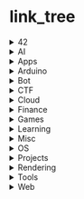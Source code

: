 # link_tree


<!--
#groups

#languages
Python

#frames and libs

-->


<details>
<summary>42</summary>
<br>
<table border=3 align="center">
<tr>
	<td>
		Name
	</td>
	<td>
		Languages
	</td>
	<td>
		Frameworks and Libraries
	</td>
</tr>
<tr>
	<td>
		<a href="https://github.com/tde-nico/42_common_core">42 common core</a>
	</td><td>
		<br>
	</td><td>
		<br>
	</td>
</tr>
<tr>
	<td>
		<a href="https://github.com/tde-nico/42_cursus">42 cursus</a>
	</td><td>
		<br>
	</td><td>
		<br>
	</td>
</tr>
<tr>
	<td>
		<a href="https://github.com/tde-nico/42_Exams">42 Exams</a>
	</td><td>
		<div align="left">
			<img src="langs/C.svg"/>
		</div>
	</td><td>
		<br>
	</td>
</tr>
<tr>
	<td>
		<a href="https://github.com/tde-nico/Boot2Root">Boot2Root</a>
	</td><td>
		<div align="left">
			<img src="langs/Bash.svg"/>
		</div>
	</td><td>
		<br>
	</td>
</tr>
<tr>
	<td>
		<a href="https://github.com/tde-nico/Born2beroot">Born2beroot</a>
	</td><td>
		<div align="left">
			<img src="langs/Bash.svg"/>
		</div>
	</td><td>
		<br>
	</td>
</tr>
<tr>
	<td>
		<a href="https://github.com/tde-nico/CPP">CPP</a>
	</td><td>
		<div align="left">
			<img src="langs/C++.svg"/>
		</div>
	</td><td>
		<br>
	</td>
</tr>
<tr>
	<td>
		<a href="https://github.com/tde-nico/cube3D">cube3D</a>
	</td><td>
		<div align="left">
			<img src="langs/C.svg"/>
		</div>
	</td><td>
		<br>
	</td>
</tr>
<tr>
	<td>
		<a href="https://github.com/tde-nico/DAAB_Piscine">DAAB Piscine</a>
	</td><td>
		<div align="left">
			<img src="langs/Python.svg"/>
		</div>
	</td><td>
		<div align="left">
			<img src="frames_and_libs/Matplotlib.svg"/>
			<img src="frames_and_libs/Numpy.svg"/>
			<img src="frames_and_libs/Pandas.svg"/>
			<img src="frames_and_libs/Scikit_Learn.svg"/>
		</div>
	</td>
</tr>
<tr>
	<td>
		<a href="https://github.com/tde-nico/dr-quine">dr-quine</a>
	</td><td>
		<div align="left">
			<img src="langs/Assembly.svg"/>
			<img src="langs/C.svg"/>
			<img src="langs/Python.svg"/>
		</div>
	</td><td>
		<br>
	</td>
</tr>
<tr>
	<td>
		<a href="https://github.com/tde-nico/ft_containers">ft containers</a>
	</td><td>
		<div align="left">
			<img src="langs/C++.svg"/>
		</div>
	</td><td>
		<br>
	</td>
</tr>
<tr>
	<td>
		<a href="https://github.com/tde-nico/ft_irc">ft irc</a>
	</td><td>
		<div align="left">
			<img src="langs/C++.svg"/>
		</div>
	</td><td>
		<br>
	</td>
</tr>
<tr>
	<td>
		<a href="https://github.com/tde-nico/ft_malcolm">ft malcolm</a>
	</td><td>
		<div align="left">
			<img src="langs/C.svg"/>
		</div>
	</td><td>
		<br>
	</td>
</tr>
<tr>
	<td>
		<a href="https://github.com/tde-nico/ft_ping">ft ping</a>
	</td><td>
		<div align="left">
			<img src="langs/C.svg"/>
		</div>
	</td><td>
		<br>
	</td>
</tr>
<tr>
	<td>
		<a href="https://github.com/tde-nico/ft_printf">ft printf</a>
	</td><td>
		<div align="left">
			<img src="langs/C.svg"/>
		</div>
	</td><td>
		<br>
	</td>
</tr>
<tr>
	<td>
		<a href="https://github.com/tde-nico/get_next_line">get next line</a>
	</td><td>
		<div align="left">
			<img src="langs/C.svg"/>
		</div>
	</td><td>
		<br>
	</td>
</tr>
<tr>
	<td>
		<a href="https://github.com/tde-nico/Inception">Inception</a>
	</td><td>
		<div align="left">
			<img src="langs/Bash.svg"/>
			<img src="langs/Docker.svg"/>
		</div>
	</td><td>
		<br>
	</td>
</tr>
<tr>
	<td>
		<a href="https://github.com/tde-nico/Libft">Libft</a>
	</td><td>
		<div align="left">
			<img src="langs/C.svg"/>
		</div>
	</td><td>
		<br>
	</td>
</tr>
<tr>
	<td>
		<a href="https://github.com/tde-nico/minishell">minishell</a>
	</td><td>
		<div align="left">
			<img src="langs/C.svg"/>
		</div>
	</td><td>
		<br>
	</td>
</tr>
<tr>
	<td>
		<a href="https://github.com/tde-nico/minitalk">minitalk</a>
	</td><td>
		<div align="left">
			<img src="langs/C.svg"/>
		</div>
	</td><td>
		<br>
	</td>
</tr>
<tr>
	<td>
		<a href="https://github.com/tde-nico/net_practice">net practice</a>
	</td><td>
		<br>
	</td><td>
		<br>
	</td>
</tr>
<tr>
	<td>
		<a href="https://github.com/tde-nico/OverRide">OverRide</a>
	</td><td>
		<div align="left">
			<img src="langs/Assembly.svg"/>
			<img src="langs/C.svg"/>
			<img src="langs/Python.svg"/>
		</div>
	</td><td>
		<br>
	</td>
</tr>
<tr>
	<td>
		<a href="https://github.com/tde-nico/philosophers">philosophers</a>
	</td><td>
		<div align="left">
			<img src="langs/C.svg"/>
		</div>
	</td><td>
		<br>
	</td>
</tr>
<tr>
	<td>
		<a href="https://github.com/tde-nico/Piscine">Piscine</a>
	</td><td>
		<div align="left">
			<img src="langs/Bash.svg"/>
			<img src="langs/C.svg"/>
		</div>
	</td><td>
		<br>
	</td>
</tr>
<tr>
	<td>
		<a href="https://github.com/tde-nico/push_swap">push swap</a>
	</td><td>
		<div align="left">
			<img src="langs/C.svg"/>
		</div>
	</td><td>
		<br>
	</td>
</tr>
<tr>
	<td>
		<a href="https://github.com/tde-nico/Rainfall">Rainfall</a>
	</td><td>
		<div align="left">
			<img src="langs/Bash.svg"/>
		</div>
	</td><td>
		<br>
	</td>
</tr>
<tr>
	<td>
		<a href="https://github.com/tde-nico/Snow_Crash">Snow Crash</a>
	</td><td>
		<div align="left">
			<img src="langs/Bash.svg"/>
		</div>
	</td><td>
		<br>
	</td>
</tr>
<tr>
	<td>
		<a href="https://github.com/tde-nico/so_long">so long</a>
	</td><td>
		<div align="left">
			<img src="langs/C.svg"/>
		</div>
	</td><td>
		<br>
	</td>
</tr>
<tr>
	<td>
		<a href="https://github.com/tde-nico/tinky-winkey">tinky-winkey</a>
	</td><td>
		<div align="left">
			<img src="langs/C.svg"/>
		</div>
	</td><td>
		<br>
	</td>
</tr>
<tr>
	<td>
		<a href="https://github.com/tde-nico/woody-woodpacker">woody-woodpacker</a>
	</td><td>
		<div align="left">
			<img src="langs/Assembly.svg"/>
			<img src="langs/C.svg"/>
		</div>
	</td><td>
		<br>
	</td>
</tr>
</table>
<br>
</details>


<details>
<summary>AI</summary>
<br>
<details>
<summary>Computer Vision</summary>
<br>
<table border=3 align="center">
<tr>
	<td>
		Name
	</td>
	<td>
		Languages
	</td>
	<td>
		Frameworks and Libraries
	</td>
</tr>
<tr>
	<td>
		<a href="https://github.com/tde-nico/face_detection">face detection</a>
	</td><td>
		<div align="left">
			<img src="langs/Python.svg"/>
		</div>
	</td><td>
		<div align="left">
			<img src="frames_and_libs/OpenCV.svg"/>
		</div>
	</td>
</tr>
<tr>
	<td>
		<a href="https://github.com/tde-nico/face_filters">face filters</a>
	</td><td>
		<div align="left">
			<img src="langs/Python.svg"/>
		</div>
	</td><td>
		<div align="left">
			<img src="frames_and_libs/OpenCV.svg"/>
		</div>
	</td>
</tr>
<tr>
	<td>
		<a href="https://github.com/tde-nico/face_mesh">face mesh</a>
	</td><td>
		<div align="left">
			<img src="langs/Python.svg"/>
		</div>
	</td><td>
		<div align="left">
			<img src="frames_and_libs/OpenCV.svg"/>
		</div>
	</td>
</tr>
<tr>
	<td>
		<a href="https://github.com/tde-nico/finger_counter">finger counter</a>
	</td><td>
		<div align="left">
			<img src="langs/Python.svg"/>
		</div>
	</td><td>
		<div align="left">
			<img src="frames_and_libs/OpenCV.svg"/>
		</div>
	</td>
</tr>
<tr>
	<td>
		<a href="https://github.com/tde-nico/gesture_volume_control">gesture volume control</a>
	</td><td>
		<div align="left">
			<img src="langs/Python.svg"/>
		</div>
	</td><td>
		<div align="left">
			<img src="frames_and_libs/OpenCV.svg"/>
		</div>
	</td>
</tr>
<tr>
	<td>
		<a href="https://github.com/tde-nico/hand_tracking">hand tracking</a>
	</td><td>
		<div align="left">
			<img src="langs/Python.svg"/>
		</div>
	</td><td>
		<div align="left">
			<img src="frames_and_libs/OpenCV.svg"/>
		</div>
	</td>
</tr>
<tr>
	<td>
		<a href="https://github.com/tde-nico/object_detection_webapp">object detection webapp</a>
	</td><td>
		<div align="left">
			<img src="langs/Python.svg"/>
		</div>
	</td><td>
		<div align="left">
			<img src="frames_and_libs/Flask.svg"/>
			<img src="frames_and_libs/Numpy.svg"/>
			<img src="frames_and_libs/TensorFlow.svg"/>
		</div>
	</td>
</tr>
<tr>
	<td>
		<a href="https://github.com/tde-nico/personal_ai_trainer">personal ai trainer</a>
	</td><td>
		<div align="left">
			<img src="langs/Python.svg"/>
		</div>
	</td><td>
		<div align="left">
			<img src="frames_and_libs/OpenCV.svg"/>
		</div>
	</td>
</tr>
<tr>
	<td>
		<a href="https://github.com/tde-nico/pose_estimation">pose estimation</a>
	</td><td>
		<div align="left">
			<img src="langs/Python.svg"/>
		</div>
	</td><td>
		<div align="left">
			<img src="frames_and_libs/OpenCV.svg"/>
		</div>
	</td>
</tr>
<tr>
	<td>
		<a href="https://github.com/tde-nico/virtual_mouse">virtual mouse</a>
	</td><td>
		<div align="left">
			<img src="langs/Python.svg"/>
		</div>
	</td><td>
		<div align="left">
			<img src="frames_and_libs/OpenCV.svg"/>
		</div>
	</td>
</tr>
<tr>
	<td>
		<a href="https://github.com/tde-nico/virtual_painter">virtual painter</a>
	</td><td>
		<div align="left">
			<img src="langs/Python.svg"/>
		</div>
	</td><td>
		<div align="left">
			<img src="frames_and_libs/OpenCV.svg"/>
		</div>
	</td>
</tr>
</table>
<br>
</details>
<details>
<summary>NLP</summary>
<br>
<table border=3 align="center">
<tr>
	<td>
		Name
	</td>
	<td>
		Languages
	</td>
	<td>
		Frameworks and Libraries
	</td>
</tr>
<tr>
	<td>
		<a href="https://github.com/tde-nico/fake_news_detection">fake news detection</a>
	</td><td>
		<div align="left">
			<img src="langs/Python.svg"/>
		</div>
	</td><td>
		<div align="left">
			<img src="frames_and_libs/Numpy.svg"/>
			<img src="frames_and_libs/Pandas.svg"/>
			<img src="frames_and_libs/Scikit_Learn.svg"/>
		</div>
	</td>
</tr>
<tr>
	<td>
		<a href="https://github.com/tde-nico/fake_news_detection_4_models">fake news detection 4 models</a>
	</td><td>
		<div align="left">
			<img src="langs/Python.svg"/>
		</div>
	</td><td>
		<div align="left">
			<img src="frames_and_libs/Numpy.svg"/>
			<img src="frames_and_libs/Pandas.svg"/>
			<img src="frames_and_libs/Scikit_Learn.svg"/>
		</div>
	</td>
</tr>
<tr>
	<td>
		<a href="https://github.com/tde-nico/fake_news_detector">fake news detector</a>
	</td><td>
		<div align="left">
			<img src="langs/Python.svg"/>
		</div>
	</td><td>
		<div align="left">
			<img src="frames_and_libs/Numpy.svg"/>
			<img src="frames_and_libs/Pandas.svg"/>
			<img src="frames_and_libs/Scikit_Learn.svg"/>
		</div>
	</td>
</tr>
<tr>
	<td>
		<a href="https://github.com/tde-nico/finance_articles_classifier">finance articles classifier</a>
	</td><td>
		<div align="left">
			<img src="langs/Python.svg"/>
		</div>
	</td><td>
		<div align="left">
			<img src="frames_and_libs/Pandas.svg"/>
			<img src="frames_and_libs/Scikit_Learn.svg"/>
		</div>
	</td>
</tr>
</table>
<br>
</details>
<table border=3 align="center">
<tr>
		<td>
			Name
		</td>
		<td>
			Languages
		</td>
		<td>
			Frameworks and Libraries
		</td>
</tr>
<tr>
	<td>
		<a href="https://github.com/tde-nico/path_finding_algos">path finding algos</a>
	</td><td>
		<div align="left">
			<img src="langs/Python.svg"/>
		</div>
	</td><td>
		<div align="left">
			<img src="frames_and_libs/Pygame.svg"/>
		</div>
	</td>
</tr>
</table>
<br>
</details>


<details>
<summary>Apps</summary>
<br>
<table border=3 align="center">
<tr>
	<td>
		Name
	</td>
	<td>
		Languages
	</td>
	<td>
		Frameworks and Libraries
	</td>
</tr>
<tr>
	<td>
		<a href="https://github.com/tde-nico/sample_app_0">sample app 0</a>
	</td><td>
		<div align="left">
			<img src="langs/Python.svg"/>
		</div>
	</td><td>
		<div align="left">
			<img src="frames_and_libs/Kivy.svg"/>
			<img src="frames_and_libs/KivyMD.svg"/>
		</div>
	</td>
</tr>
<tr>
	<td>
		<a href="https://github.com/tde-nico/sample_app_1">sample app 1</a>
	</td><td>
		<div align="left">
			<img src="langs/Python.svg"/>
		</div>
	</td><td>
		<div align="left">
			<img src="frames_and_libs/Kivy.svg"/>
			<img src="frames_and_libs/KivyMD.svg"/>
		</div>
	</td>
</tr>
</table>
<br>
</details>


<details>
<summary>Arduino</summary>
<br>
<table border=3 align="center">
<tr>
	<td>
		Name
	</td>
	<td>
		Languages
	</td>
	<td>
		Frameworks and Libraries
	</td>
</tr>
<tr>
	<td>
		<a href="https://github.com/tde-nico/biped_bot">biped bot</a>
	</td><td>
		<div align="left">
			<img src="langs/Arduino.svg"/>
		</div>
	</td><td>
		<br>
	</td>
</tr>
<tr>
	<td>
		<a href="https://github.com/tde-nico/simple_alarm">simple alarm</a>
	</td><td>
		<div align="left">
			<img src="langs/Arduino.svg"/>
		</div>
	</td><td>
		<br>
	</td>
</tr>
<tr>
	<td>
		<a href="https://github.com/tde-nico/sketch_undertale">sketch undertale</a>
	</td><td>
		<div align="left">
			<img src="langs/Arduino.svg"/>
		</div>
	</td><td>
		<br>
	</td>
</tr>
<tr>
	<td>
		<a href="https://github.com/tde-nico/sunflower_1_LDR">sunflower 1 LDR</a>
	</td><td>
		<div align="left">
			<img src="langs/Arduino.svg"/>
		</div>
	</td><td>
		<br>
	</td>
</tr>
<tr>
	<td>
		<a href="https://github.com/tde-nico/sunflower_2_LDR">sunflower 2 LDR</a>
	</td><td>
		<div align="left">
			<img src="langs/Arduino.svg"/>
		</div>
	</td><td>
		<br>
	</td>
</tr>
<tr>
	<td>
		<a href="https://github.com/tde-nico/sunflower_4_LDR">sunflower 4 LDR</a>
	</td><td>
		<div align="left">
			<img src="langs/Arduino.svg"/>
		</div>
	</td><td>
		<br>
	</td>
</tr>
<tr>
	<td>
		<a href="https://github.com/tde-nico/werable_health_tracker">werable health tracker</a>
	</td><td>
		<div align="left">
			<img src="langs/Arduino.svg"/>
		</div>
	</td><td>
		<br>
	</td>
</tr>
</table>
<br>
</details>


<details>
<summary>Bot</summary>
<br>
<table border=3 align="center">
<tr>
	<td>
		Name
	</td>
	<td>
		Languages
	</td>
	<td>
		Frameworks and Libraries
	</td>
</tr>
<tr>
	<td>
		<a href="https://github.com/tde-nico/go-slack-bot-age-calulator">go-slack-bot-age-calulator</a>
	</td><td>
		<div align="left">
			<img src="langs/Go.svg"/>
		</div>
	</td><td>
		<br>
	</td>
</tr>
<tr>
	<td>
		<a href="https://github.com/tde-nico/go-slack-bot-file">go-slack-bot-file</a>
	</td><td>
		<div align="left">
			<img src="langs/Go.svg"/>
		</div>
	</td><td>
		<br>
	</td>
</tr>
<tr>
	<td>
		<a href="https://github.com/tde-nico/telegram_bot_sample">telegram bot sample</a>
	</td><td>
		<div align="left">
			<img src="langs/Python.svg"/>
		</div>
	</td><td>
		<br>
	</td>
</tr>
</table>
<br>
</details>


<details>
<summary>CTF</summary>
<br>
<details>
<summary>Writeups</summary>
<br>
<table border=3 align="center">
<tr>
	<td>
		Name
	</td>
	<td>
		Languages
	</td>
	<td>
		Frameworks and Libraries
	</td>
</tr>
<tr>
	<td>
		<a href="https://github.com/tde-nico/Angstrom_2023">Angstrom 2023</a>
	</td><td>
		<div align="left">
			<img src="langs/Python.svg"/>
		</div>
	</td><td>
		<br>
	</td>
</tr>
<tr>
	<td>
		<a href="https://github.com/tde-nico/balsn_ctf_2023">balsn ctf 2023</a>
	</td><td>
		<div align="left">
			<img src="langs/Python.svg"/>
		</div>
	</td><td>
		<br>
	</td>
</tr>
<tr>
	<td>
		<a href="https://github.com/tde-nico/BTLO_memory_analysis_Ransomware">BTLO memory analysis Ransomware</a>
	</td><td>
		<br>
	</td><td>
		<br>
	</td>
</tr>
<tr>
	<td>
		<a href="https://github.com/tde-nico/buckeye_ctf_2023">buckeye ctf 2023</a>
	</td><td>
		<div align="left">
			<img src="langs/Python.svg"/>
		</div>
	</td><td>
		<br>
	</td>
</tr>
<tr>
	<td>
		<a href="https://github.com/tde-nico/chroot_labs">chroot labs</a>
	</td><td>
		<br>
	</td><td>
		<br>
	</td>
</tr>
<tr>
	<td>
		<a href="https://github.com/tde-nico/cybergon_ctf_2023">cybergon ctf 2023</a>
	</td><td>
		<div align="left">
			<img src="langs/Python.svg"/>
		</div>
	</td><td>
		<br>
	</td>
</tr>
<tr>
	<td>
		<a href="https://github.com/tde-nico/dante_ctf_2023">dante ctf 2023</a>
	</td><td>
		<div align="left">
			<img src="langs/Python.svg"/>
		</div>
	</td><td>
		<br>
	</td>
</tr>
<tr>
	<td>
		<a href="https://github.com/tde-nico/dead_ctf_2023">dead ctf 2023</a>
	</td><td>
		<div align="left">
			<img src="langs/Python.svg"/>
		</div>
	</td><td>
		<br>
	</td>
</tr>
<tr>
	<td>
		<a href="https://github.com/tde-nico/faust_ctf_2023">faust ctf 2023</a>
	</td><td>
		<div align="left">
			<img src="langs/Python.svg"/>
		</div>
	</td><td>
		<br>
	</td>
</tr>
<tr>
	<td>
		<a href="https://github.com/tde-nico/google_ctf_2023">google ctf 2023</a>
	</td><td>
		<div align="left">
			<img src="langs/Python.svg"/>
		</div>
	</td><td>
		<br>
	</td>
</tr>
<tr>
	<td>
		<a href="https://github.com/tde-nico/hacklu_ctf_2023">hacklu ctf 2023</a>
	</td><td>
		<div align="left">
			<img src="langs/Python.svg"/>
		</div>
	</td><td>
		<br>
	</td>
</tr>
<tr>
	<td>
		<a href="https://github.com/tde-nico/hero_ctf_2023">hero ctf 2023</a>
	</td><td>
		<div align="left">
			<img src="langs/Python.svg"/>
		</div>
	</td><td>
		<br>
	</td>
</tr>
<tr>
	<td>
		<a href="https://github.com/tde-nico/HitCon_quals_2023">HitCon quals 2023</a>
	</td><td>
		<div align="left">
			<img src="langs/Python.svg"/>
		</div>
	</td><td>
		<br>
	</td>
</tr>
<tr>
	<td>
		<a href="https://github.com/tde-nico/hsctf_2023">hsctf 2023</a>
	</td><td>
		<div align="left">
			<img src="langs/Python.svg"/>
		</div>
	</td><td>
		<br>
	</td>
</tr>
<tr>
	<td>
		<a href="https://github.com/tde-nico/m0leCon_Teaser_2023">m0leCon Teaser 2023</a>
	</td><td>
		<div align="left">
			<img src="langs/Python.svg"/>
		</div>
	</td><td>
		<br>
	</td>
</tr>
<tr>
	<td>
		<a href="https://github.com/tde-nico/misfortune_ctf">misfortune ctf</a>
	</td><td>
		<div align="left">
			<img src="langs/Python.svg"/>
		</div>
	</td><td>
		<br>
	</td>
</tr>
<tr>
	<td>
		<a href="https://github.com/tde-nico/nahamcon_ctf_2023">nahamcon ctf 2023</a>
	</td><td>
		<div align="left">
			<img src="langs/Python.svg"/>
		</div>
	</td><td>
		<br>
	</td>
</tr>
<tr>
	<td>
		<a href="https://github.com/tde-nico/natas">natas</a>
	</td><td>
		<div align="left">
			<img src="langs/PHP.svg"/>
			<img src="langs/Python.svg"/>
		</div>
	</td><td>
		<br>
	</td>
</tr>
<tr>
	<td>
		<a href="https://github.com/tde-nico/ptr-quals_2023">ptr-quals 2023</a>
	</td><td>
		<div align="left">
			<img src="langs/Python.svg"/>
		</div>
	</td><td>
		<br>
	</td>
</tr>
<tr>
	<td>
		<a href="https://github.com/tde-nico/PWC_ctf">PWC ctf</a>
	</td><td>
		<br>
	</td><td>
		<br>
	</td>
</tr>
<tr>
	<td>
		<a href="https://github.com/tde-nico/sunshine_ctf_2023">sunshine ctf 2023</a>
	</td><td>
		<div align="left">
			<img src="langs/Python.svg"/>
		</div>
	</td><td>
		<br>
	</td>
</tr>
<tr>
	<td>
		<a href="https://github.com/tde-nico/team-italy_ctf_2023">team-italy ctf 2023</a>
	</td><td>
		<div align="left">
			<img src="langs/Python.svg"/>
		</div>
	</td><td>
		<br>
	</td>
</tr>
<tr>
	<td>
		<a href="https://github.com/tde-nico/tenable_ctf_2023">tenable ctf 2023</a>
	</td><td>
		<div align="left">
			<img src="langs/Python.svg"/>
		</div>
	</td><td>
		<br>
	</td>
</tr>
<tr>
	<td>
		<a href="https://github.com/tde-nico/uiu_ctf_2023">uiu ctf 2023</a>
	</td><td>
		<div align="left">
			<img src="langs/Python.svg"/>
		</div>
	</td><td>
		<br>
	</td>
</tr>
<tr>
	<td>
		<a href="https://github.com/tde-nico/vsctf_2023">vsctf 2023</a>
	</td><td>
		<div align="left">
			<img src="langs/Python.svg"/>
		</div>
	</td><td>
		<br>
	</td>
</tr>
<tr>
	<td>
		<a href="https://github.com/tde-nico/websecfr">websecfr</a>
	</td><td>
		<div align="left">
			<img src="langs/PHP.svg"/>
		</div>
	</td><td>
		<br>
	</td>
</tr>
</table>
<br>
</details>
<details>
<summary>Tool</summary>
<br>
<table border=3 align="center">
<tr>
	<td>
		Name
	</td>
	<td>
		Languages
	</td>
	<td>
		Frameworks and Libraries
	</td>
</tr>
<tr>
	<td>
		<a href="https://github.com/tde-nico/caronte">caronte</a>
	</td><td>
		<div align="left">
			<img src="langs/Go.svg"/>
			<img src="langs/JavaScript.svg"/>
		</div>
	</td><td>
		<div align="left">
			<img src="frames_and_libs/React.svg"/>
		</div>
	</td>
</tr>
<tr>
	<td>
		<a href="https://github.com/tde-nico/demon_hill">demon hill</a>
	</td><td>
		<div align="left">
			<img src="langs/Python.svg"/>
		</div>
	</td><td>
		<br>
	</td>
</tr>
<tr>
	<td>
		<a href="https://github.com/tde-nico/flagWharehouse">flagWharehouse</a>
	</td><td>
		<div align="left">
			<img src="langs/Python.svg"/>
		</div>
	</td><td>
		<div align="left">
			<img src="frames_and_libs/Flask.svg"/>
		</div>
	</td>
</tr>
<tr>
	<td>
		<a href="https://github.com/tde-nico/go-rev-IDA">go-rev-IDA</a>
	</td><td>
		<div align="left">
			<img src="langs/Go.svg"/>
			<img src="langs/Python.svg"/>
		</div>
	</td><td>
		<br>
	</td>
</tr>
<tr>
	<td>
		<a href="https://github.com/tde-nico/pwn_docker">pwn docker</a>
	</td><td>
		<br>
	</td><td>
		<br>
	</td>
</tr>
<tr>
	<td>
		<a href="https://github.com/tde-nico/pyencode">pyencode</a>
	</td><td>
		<div align="left">
			<img src="langs/Python.svg"/>
		</div>
	</td><td>
		<br>
	</td>
</tr>
<tr>
	<td>
		<a href="https://github.com/tde-nico/race_condition_exploit">race condition exploit</a>
	</td><td>
		<div align="left">
			<img src="langs/C.svg"/>
		</div>
	</td><td>
		<br>
	</td>
</tr>
</table>
<br>
</details>
<br>
</details>


<details>
<summary>Cloud</summary>
<br>
<table border=3 align="center">
<tr>
	<td>
		Name
	</td>
	<td>
		Languages
	</td>
	<td>
		Frameworks and Libraries
	</td>
</tr>
<tr>
	<td>
		<a href="https://github.com/tde-nico/terraform_aws">terraform aws</a>
	</td><td>
		<div align="left">
			<img src="langs/Bash.svg"/>
			<img src="langs/Terraform.svg"/>
		</div>
	</td><td>
		<br>
	</td>
</tr>
<tr>
	<td>
		<a href="https://github.com/tde-nico/terraform_azure">terraform azure</a>
	</td><td>
		<div align="left">
			<img src="langs/Bash.svg"/>
			<img src="langs/Terraform.svg"/>
		</div>
	</td><td>
		<br>
	</td>
</tr>
<tr>
	<td>
		<a href="https://github.com/tde-nico/terraform_gitops_spacelift">terraform gitops spacelift</a>
	</td><td>
		<div align="left">
			<img src="langs/Bash.svg"/>
			<img src="langs/Terraform.svg"/>
		</div>
	</td><td>
		<br>
	</td>
</tr>
</table>
<br>
</details>


<details>
<summary>Finance</summary>
<br>
<table border=3 align="center">
<tr>
	<td>
		Name
	</td>
	<td>
		Languages
	</td>
	<td>
		Frameworks and Libraries
	</td>
</tr>
<tr>
	<td>
		<a href="https://github.com/tde-nico/analyzing_cryptocurrencies">analyzing cryptocurrencies</a>
	</td><td>
		<div align="left">
			<img src="langs/Python.svg"/>
		</div>
	</td><td>
		<div align="left">
			<img src="frames_and_libs/Matplotlib.svg"/>
			<img src="frames_and_libs/Pandas.svg"/>
		</div>
	</td>
</tr>
<tr>
	<td>
		<a href="https://github.com/tde-nico/bitcoin_daily_return">bitcoin daily return</a>
	</td><td>
		<div align="left">
			<img src="langs/Python.svg"/>
		</div>
	</td><td>
		<div align="left">
			<img src="frames_and_libs/Matplotlib.svg"/>
			<img src="frames_and_libs/Numpy.svg"/>
			<img src="frames_and_libs/Pandas.svg"/>
		</div>
	</td>
</tr>
<tr>
	<td>
		<a href="https://github.com/tde-nico/bitcoin_prediction_ML">bitcoin prediction ML</a>
	</td><td>
		<div align="left">
			<img src="langs/Python.svg"/>
		</div>
	</td><td>
		<div align="left">
			<img src="frames_and_libs/Numpy.svg"/>
			<img src="frames_and_libs/Pandas.svg"/>
		</div>
	</td>
</tr>
<tr>
	<td>
		<a href="https://github.com/tde-nico/bitcoin_prediction_NN">bitcoin prediction NN</a>
	</td><td>
		<div align="left">
			<img src="langs/Python.svg"/>
		</div>
	</td><td>
		<div align="left">
			<img src="frames_and_libs/Keras.svg"/>
			<img src="frames_and_libs/Matplotlib.svg"/>
			<img src="frames_and_libs/Numpy.svg"/>
			<img src="frames_and_libs/Pandas.svg"/>
			<img src="frames_and_libs/Scikit_Learn.svg"/>
			<img src="frames_and_libs/TensorFlow.svg"/>
		</div>
	</td>
</tr>
<tr>
	<td>
		<a href="https://github.com/tde-nico/bitcoin_price_prediction">bitcoin price prediction</a>
	</td><td>
		<div align="left">
			<img src="langs/Python.svg"/>
		</div>
	</td><td>
		<div align="left">
			<img src="frames_and_libs/Keras.svg"/>
			<img src="frames_and_libs/Matplotlib.svg"/>
			<img src="frames_and_libs/Numpy.svg"/>
			<img src="frames_and_libs/Pandas.svg"/>
			<img src="frames_and_libs/Scikit_Learn.svg"/>
		</div>
	</td>
</tr>
<tr>
	<td>
		<a href="https://github.com/tde-nico/bitcoin_twitter_sentiment_analysis">bitcoin twitter sentiment analysis</a>
	</td><td>
		<div align="left">
			<img src="langs/Python.svg"/>
		</div>
	</td><td>
		<div align="left">
			<img src="frames_and_libs/Matplotlib.svg"/>
			<img src="frames_and_libs/Numpy.svg"/>
			<img src="frames_and_libs/Pandas.svg"/>
		</div>
	</td>
</tr>
<tr>
	<td>
		<a href="https://github.com/tde-nico/channels_detection">channels detection</a>
	</td><td>
		<div align="left">
			<img src="langs/Python.svg"/>
		</div>
	</td><td>
		<div align="left">
			<img src="frames_and_libs/Matplotlib.svg"/>
			<img src="frames_and_libs/Numpy.svg"/>
			<img src="frames_and_libs/Pandas.svg"/>
		</div>
	</td>
</tr>
<tr>
	<td>
		<a href="https://github.com/tde-nico/equal_weight_s_p_500_index_fund">equal weight s p 500 index fund</a>
	</td><td>
		<div align="left">
			<img src="langs/Python.svg"/>
		</div>
	</td><td>
		<div align="left">
			<img src="frames_and_libs/Numpy.svg"/>
			<img src="frames_and_libs/Pandas.svg"/>
		</div>
	</td>
</tr>
<tr>
	<td>
		<a href="https://github.com/tde-nico/head_and_shoulders_detection">head and shoulders detection</a>
	</td><td>
		<div align="left">
			<img src="langs/Python.svg"/>
		</div>
	</td><td>
		<div align="left">
			<img src="frames_and_libs/Numpy.svg"/>
			<img src="frames_and_libs/Pandas.svg"/>
		</div>
	</td>
</tr>
<tr>
	<td>
		<a href="https://github.com/tde-nico/price_prediction_chain">price prediction chain</a>
	</td><td>
		<div align="left">
			<img src="langs/Python.svg"/>
		</div>
	</td><td>
		<div align="left">
			<img src="frames_and_libs/Keras.svg"/>
			<img src="frames_and_libs/Matplotlib.svg"/>
			<img src="frames_and_libs/Numpy.svg"/>
			<img src="frames_and_libs/Pandas.svg"/>
			<img src="frames_and_libs/Scikit_Learn.svg"/>
		</div>
	</td>
</tr>
<tr>
	<td>
		<a href="https://github.com/tde-nico/quantitative_momentum_investing_strategy">quantitative momentum investing strategy</a>
	</td><td>
		<div align="left">
			<img src="langs/Python.svg"/>
		</div>
	</td><td>
		<div align="left">
			<img src="frames_and_libs/Numpy.svg"/>
			<img src="frames_and_libs/Pandas.svg"/>
		</div>
	</td>
</tr>
<tr>
	<td>
		<a href="https://github.com/tde-nico/quantitative_value_investing_strategy">quantitative value investing strategy</a>
	</td><td>
		<div align="left">
			<img src="langs/Python.svg"/>
		</div>
	</td><td>
		<div align="left">
			<img src="frames_and_libs/Numpy.svg"/>
			<img src="frames_and_libs/Pandas.svg"/>
		</div>
	</td>
</tr>
<tr>
	<td>
		<a href="https://github.com/tde-nico/triangle_detection">triangle detection</a>
	</td><td>
		<div align="left">
			<img src="langs/Python.svg"/>
		</div>
	</td><td>
		<div align="left">
			<img src="frames_and_libs/Numpy.svg"/>
			<img src="frames_and_libs/Pandas.svg"/>
		</div>
	</td>
</tr>
<tr>
	<td>
		<a href="https://github.com/tde-nico/twitter_bitcoin_sentiment_analysis">twitter bitcoin sentiment analysis</a>
	</td><td>
		<div align="left">
			<img src="langs/Python.svg"/>
		</div>
	</td><td>
		<div align="left">
			<img src="frames_and_libs/Matplotlib.svg"/>
			<img src="frames_and_libs/Numpy.svg"/>
			<img src="frames_and_libs/Pandas.svg"/>
			<img src="frames_and_libs/Scikit_Learn.svg"/>
		</div>
	</td>
</tr>
</table>
<br>
</details>


<details>
<summary>Games</summary>
<br>
<details>
<summary>Mods</summary>
<br>
<table border=3 align="center">
<tr>
	<td>
		Name
	</td>
	<td>
		Languages
	</td>
	<td>
		Frameworks and Libraries
	</td>
</tr>
<tr>
	<td>
		<a href="https://github.com/tde-nico/Borderlands-3_split_screen_mod">Borderlands-3 split screen mod</a>
	</td><td>
		<div align="left">
			<img src="langs/JavaScript.svg"/>
			<img src="langs/PowerShell.svg"/>
		</div>
	</td><td>
		<br>
	</td>
</tr>
<tr>
	<td>
		<a href="https://github.com/tde-nico/Mario-Kart-8-Deluxe_mods">Mario-Kart-8-Deluxe mods</a>
	</td><td>
		<br>
	</td><td>
		<br>
	</td>
</tr>
<tr>
	<td>
		<a href="https://github.com/tde-nico/Super_Mario_3D_World_mods">Super Mario 3D World mods</a>
	</td><td>
		<br>
	</td><td>
		<br>
	</td>
</tr>
<tr>
	<td>
		<a href="https://github.com/tde-nico/The_Ledgend_of_Zelda_TOTK_mods">The Ledgend of Zelda TOTK mods</a>
	</td><td>
		<br>
	</td><td>
		<br>
	</td>
</tr>
</table>
<br>
</details>
<table border=3 align="center">
<tr>
		<td>
			Name
		</td>
		<td>
			Languages
		</td>
		<td>
			Frameworks and Libraries
		</td>
</tr>
<tr>
	<td>
		<a href="https://github.com/tde-nico/asteroid">asteroid</a>
	</td><td>
		<div align="left">
			<img src="langs/Python.svg"/>
		</div>
	</td><td>
		<div align="left">
			<img src="frames_and_libs/Pygame.svg"/>
		</div>
	</td>
</tr>
<tr>
	<td>
		<a href="https://github.com/tde-nico/asteroids_oop">asteroids oop</a>
	</td><td>
		<div align="left">
			<img src="langs/Python.svg"/>
		</div>
	</td><td>
		<div align="left">
			<img src="frames_and_libs/Pygame.svg"/>
		</div>
	</td>
</tr>
<tr>
	<td>
		<a href="https://github.com/tde-nico/breakout">breakout</a>
	</td><td>
		<div align="left">
			<img src="langs/Python.svg"/>
		</div>
	</td><td>
		<div align="left">
			<img src="frames_and_libs/Pygame.svg"/>
		</div>
	</td>
</tr>
<tr>
	<td>
		<a href="https://github.com/tde-nico/Cards_Against_Humanity">Cards Against Humanity</a>
	</td><td>
		<div align="left">
			<img src="langs/Python.svg"/>
		</div>
	</td><td>
		<div align="left">
			<img src="frames_and_libs/Kivy.svg"/>
			<img src="frames_and_libs/KivyMD.svg"/>
		</div>
	</td>
</tr>
<tr>
	<td>
		<a href="https://github.com/tde-nico/contra">contra</a>
	</td><td>
		<div align="left">
			<img src="langs/Python.svg"/>
		</div>
	</td><td>
		<div align="left">
			<img src="frames_and_libs/Pygame.svg"/>
		</div>
	</td>
</tr>
<tr>
	<td>
		<a href="https://github.com/tde-nico/doom">doom</a>
	</td><td>
		<div align="left">
			<img src="langs/Python.svg"/>
		</div>
	</td><td>
		<div align="left">
			<img src="frames_and_libs/Pygame.svg"/>
		</div>
	</td>
</tr>
<tr>
	<td>
		<a href="https://github.com/tde-nico/flappy_doom">flappy doom</a>
	</td><td>
		<div align="left">
			<img src="langs/Python.svg"/>
		</div>
	</td><td>
		<div align="left">
			<img src="frames_and_libs/Pygame.svg"/>
		</div>
	</td>
</tr>
<tr>
	<td>
		<a href="https://github.com/tde-nico/frogger">frogger</a>
	</td><td>
		<div align="left">
			<img src="langs/Python.svg"/>
		</div>
	</td><td>
		<div align="left">
			<img src="frames_and_libs/Pygame.svg"/>
		</div>
	</td>
</tr>
<tr>
	<td>
		<a href="https://github.com/tde-nico/game_1">game 1</a>
	</td><td>
		<div align="left">
			<img src="langs/Python.svg"/>
		</div>
	</td><td>
		<div align="left">
			<img src="frames_and_libs/Pygame.svg"/>
		</div>
	</td>
</tr>
<tr>
	<td>
		<a href="https://github.com/tde-nico/game_2">game 2</a>
	</td><td>
		<div align="left">
			<img src="langs/Python.svg"/>
		</div>
	</td><td>
		<div align="left">
			<img src="frames_and_libs/Ursina.svg"/>
		</div>
	</td>
</tr>
<tr>
	<td>
		<a href="https://github.com/tde-nico/game_3">game 3</a>
	</td><td>
		<div align="left">
			<img src="langs/Python.svg"/>
		</div>
	</td><td>
		<div align="left">
			<img src="frames_and_libs/Pygame.svg"/>
		</div>
	</td>
</tr>
<tr>
	<td>
		<a href="https://github.com/tde-nico/game_4">game 4</a>
	</td><td>
		<div align="left">
			<img src="langs/Python.svg"/>
		</div>
	</td><td>
		<div align="left">
			<img src="frames_and_libs/Pygame.svg"/>
		</div>
	</td>
</tr>
<tr>
	<td>
		<a href="https://github.com/tde-nico/game_5">game 5</a>
	</td><td>
		<div align="left">
			<img src="langs/Python.svg"/>
		</div>
	</td><td>
		<div align="left">
			<img src="frames_and_libs/Pygame.svg"/>
		</div>
	</td>
</tr>
<tr>
	<td>
		<a href="https://github.com/tde-nico/game_6">game 6</a>
	</td><td>
		<div align="left">
			<img src="langs/Python.svg"/>
		</div>
	</td><td>
		<div align="left">
			<img src="frames_and_libs/Pygame.svg"/>
		</div>
	</td>
</tr>
<tr>
	<td>
		<a href="https://github.com/tde-nico/pong_js">pong js</a>
	</td><td>
		<div align="left">
			<img src="langs/TypeScript.svg"/>
		</div>
	</td><td>
		<br>
	</td>
</tr>
<tr>
	<td>
		<a href="https://github.com/tde-nico/snake">snake</a>
	</td><td>
		<div align="left">
			<img src="langs/Python.svg"/>
		</div>
	</td><td>
		<div align="left">
			<img src="frames_and_libs/Pygame.svg"/>
		</div>
	</td>
</tr>
<tr>
	<td>
		<a href="https://github.com/tde-nico/snake_3d">snake 3d</a>
	</td><td>
		<div align="left">
			<img src="langs/Python.svg"/>
		</div>
	</td><td>
		<div align="left">
			<img src="frames_and_libs/Ursina.svg"/>
		</div>
	</td>
</tr>
<tr>
	<td>
		<a href="https://github.com/tde-nico/snake_oop">snake oop</a>
	</td><td>
		<div align="left">
			<img src="langs/Python.svg"/>
		</div>
	</td><td>
		<div align="left">
			<img src="frames_and_libs/Pygame.svg"/>
		</div>
	</td>
</tr>
<tr>
	<td>
		<a href="https://github.com/tde-nico/snake_short_code">snake short code</a>
	</td><td>
		<div align="left">
			<img src="langs/Python.svg"/>
		</div>
	</td><td>
		<div align="left">
			<img src="frames_and_libs/Pygame.svg"/>
		</div>
	</td>
</tr>
<tr>
	<td>
		<a href="https://github.com/tde-nico/sprite_stacking_game">sprite stacking game</a>
	</td><td>
		<div align="left">
			<img src="langs/Python.svg"/>
		</div>
	</td><td>
		<div align="left">
			<img src="frames_and_libs/Pygame.svg"/>
		</div>
	</td>
</tr>
<tr>
	<td>
		<a href="https://github.com/tde-nico/tetris">tetris</a>
	</td><td>
		<div align="left">
			<img src="langs/Python.svg"/>
		</div>
	</td><td>
		<div align="left">
			<img src="frames_and_libs/Pygame.svg"/>
		</div>
	</td>
</tr>
<tr>
	<td>
		<a href="https://github.com/tde-nico/tetris_advanced">tetris advanced</a>
	</td><td>
		<div align="left">
			<img src="langs/Python.svg"/>
		</div>
	</td><td>
		<div align="left">
			<img src="frames_and_libs/Pygame.svg"/>
		</div>
	</td>
</tr>
<tr>
	<td>
		<a href="https://github.com/tde-nico/tic_tac_toe">tic tac toe</a>
	</td><td>
		<div align="left">
			<img src="langs/Python.svg"/>
		</div>
	</td><td>
		<div align="left">
			<img src="frames_and_libs/Pygame.svg"/>
		</div>
	</td>
</tr>
<tr>
	<td>
		<a href="https://github.com/tde-nico/visual_novel">visual novel</a>
	</td><td>
		<div align="left">
			<img src="langs/Python.svg"/>
		</div>
	</td><td>
		<div align="left">
			<img src="frames_and_libs/Ren_py.svg"/>
		</div>
	</td>
</tr>
<tr>
	<td>
		<a href="https://github.com/tde-nico/western_shooter">western shooter</a>
	</td><td>
		<div align="left">
			<img src="langs/Python.svg"/>
		</div>
	</td><td>
		<div align="left">
			<img src="frames_and_libs/Pygame.svg"/>
		</div>
	</td>
</tr>
</table>
<br>
</details>


<details>
<summary>Learning</summary>
<br>
<details>
<summary>Sapienza</summary>
<br>
<table border=3 align="center">
<tr>
	<td>
		Name
	</td>
	<td>
		Languages
	</td>
	<td>
		Frameworks and Libraries
	</td>
</tr>
<tr>
	<td>
		<a href="https://github.com/tde-nico/algorithm_design">algorithm design</a>
	</td><td>
		<div align="left">
			<img src="langs/Python.svg"/>
		</div>
	</td><td>
		<br>
	</td>
</tr>
<tr>
	<td>
		<a href="https://github.com/tde-nico/column_formatter">column formatter</a>
	</td><td>
		<div align="left">
			<img src="langs/C.svg"/>
		</div>
	</td><td>
		<br>
	</td>
</tr>
<tr>
	<td>
		<a href="https://github.com/tde-nico/connect_four">connect four</a>
	</td><td>
		<div align="left">
			<img src="langs/Java.svg"/>
		</div>
	</td><td>
		<br>
	</td>
</tr>
<tr>
	<td>
		<a href="https://github.com/tde-nico/HW2">HW2</a>
	</td><td>
		<div align="left">
			<img src="langs/Python.svg"/>
		</div>
	</td><td>
		<br>
	</td>
</tr>
<tr>
	<td>
		<a href="https://github.com/tde-nico/HW4">HW4</a>
	</td><td>
		<div align="left">
			<img src="langs/Python.svg"/>
		</div>
	</td><td>
		<br>
	</td>
</tr>
<tr>
	<td>
		<a href="https://github.com/tde-nico/HW6">HW6</a>
	</td><td>
		<div align="left">
			<img src="langs/Python.svg"/>
		</div>
	</td><td>
		<br>
	</td>
</tr>
<tr>
	<td>
		<a href="https://github.com/tde-nico/HW8">HW8</a>
	</td><td>
		<div align="left">
			<img src="langs/Python.svg"/>
		</div>
	</td><td>
		<br>
	</td>
</tr>
<tr>
	<td>
		<a href="https://github.com/tde-nico/introduction_to_algorithms">introduction to algorithms</a>
	</td><td>
		<div align="left">
			<img src="langs/Python.svg"/>
		</div>
	</td><td>
		<br>
	</td>
</tr>
<tr>
	<td>
		<a href="https://github.com/tde-nico/roman_scraper">roman scraper</a>
	</td><td>
		<div align="left">
			<img src="langs/Java.svg"/>
		</div>
	</td><td>
		<div align="left">
			<img src="frames_and_libs/Selenium.svg"/>
		</div>
	</td>
</tr>
<tr>
	<td>
		<a href="https://github.com/tde-nico/verilog_examples">verilog examples</a>
	</td><td>
		<div align="left">
			<img src="langs/SystemVerilog.svg"/>
		</div>
	</td><td>
		<br>
	</td>
</tr>
</table>
<br>
</details>
<details>
<summary>Courses</summary>
<br>
<table border=3 align="center">
<tr>
	<td>
		Name
	</td>
	<td>
		Languages
	</td>
	<td>
		Frameworks and Libraries
	</td>
</tr>
<tr>
	<td>
		<a href="https://github.com/tde-nico/C_learn">C learn</a>
	</td><td>
		<div align="left">
			<img src="langs/C.svg"/>
		</div>
	</td><td>
		<br>
	</td>
</tr>
<tr>
	<td>
		<a href="https://github.com/tde-nico/CCIE_Python">CCIE Python</a>
	</td><td>
		<div align="left">
			<img src="langs/Python.svg"/>
		</div>
	</td><td>
		<br>
	</td>
</tr>
<tr>
	<td>
		<a href="https://github.com/tde-nico/go_course">go course</a>
	</td><td>
		<div align="left">
			<img src="langs/Go.svg"/>
		</div>
	</td><td>
		<br>
	</td>
</tr>
<tr>
	<td>
		<a href="https://github.com/tde-nico/python_lib_c">python lib c</a>
	</td><td>
		<div align="left">
			<img src="langs/C.svg"/>
			<img src="langs/Python.svg"/>
		</div>
	</td><td>
		<br>
	</td>
</tr>
</table>
<br>
</details>
<details>
<summary>Cisco</summary>
<br>
<table border=3 align="center">
<tr>
	<td>
		Name
	</td>
	<td>
		Languages
	</td>
	<td>
		Frameworks and Libraries
	</td>
</tr>
<tr>
	<td>
		<a href="https://github.com/tde-nico/CCNA_cheetsheets">CCNA cheetsheets</a>
	</td><td>
		<br>
	</td><td>
		<br>
	</td>
</tr>
<tr>
	<td>
		<a href="https://github.com/tde-nico/CCNA_Labs">CCNA Labs</a>
	</td><td>
		<br>
	</td><td>
		<br>
	</td>
</tr>
</table>
<br>
</details>
<details>
<summary>IBM</summary>
<br>
<table border=3 align="center">
<tr>
	<td>
		Name
	</td>
	<td>
		Languages
	</td>
	<td>
		Frameworks and Libraries
	</td>
</tr>
<tr>
	<td>
		<a href="https://github.com/tde-nico/cobol_course">cobol course</a>
	</td><td>
		<div align="left">
			<img src="langs/Cobol.svg"/>
		</div>
	</td><td>
		<br>
	</td>
</tr>
</table>
<br>
</details>
<details>
<summary>CyberChallenge</summary>
<br>
<table border=3 align="center">
<tr>
	<td>
		Name
	</td>
	<td>
		Languages
	</td>
	<td>
		Frameworks and Libraries
	</td>
</tr>
<tr>
	<td>
		<a href="https://github.com/tde-nico/CyberChallenge">CyberChallenge</a>
	</td><td>
		<div align="left">
			<img src="langs/Python.svg"/>
		</div>
	</td><td>
		<br>
	</td>
</tr>
</table>
<br>
</details>
<br>
</details>


<details>
<summary>Misc</summary>
<br>
<table border=3 align="center">
<tr>
	<td>
		Name
	</td>
	<td>
		Languages
	</td>
	<td>
		Frameworks and Libraries
	</td>
</tr>
<tr>
	<td>
		<a href="https://github.com/tde-nico/custom_osu_skin">custom osu skin</a>
	</td><td>
		<br>
	</td><td>
		<br>
	</td>
</tr>
<tr>
	<td>
		<a href="https://github.com/tde-nico/machiavelli_model">machiavelli model</a>
	</td><td>
		<br>
	</td><td>
		<br>
	</td>
</tr>
</table>
<br>
</details>


<details>
<summary>OS</summary>
<br>
<table border=3 align="center">
<tr>
	<td>
		Name
	</td>
	<td>
		Languages
	</td>
	<td>
		Frameworks and Libraries
	</td>
</tr>
<tr>
	<td>
		<a href="https://github.com/tde-nico/cross_compiler_toolchain">cross compiler toolchain</a>
	</td><td>
		<div align="left">
			<img src="langs/Bash.svg"/>
		</div>
	</td><td>
		<br>
	</td>
</tr>
<tr>
	<td>
		<a href="https://github.com/tde-nico/os-dev">os-dev</a>
	</td><td>
		<div align="left">
			<img src="langs/Assembly.svg"/>
			<img src="langs/C.svg"/>
		</div>
	</td><td>
		<br>
	</td>
</tr>
<tr>
	<td>
		<a href="https://github.com/tde-nico/os-dev_2">os-dev 2</a>
	</td><td>
		<div align="left">
			<img src="langs/Assembly.svg"/>
			<img src="langs/C++.svg"/>
		</div>
	</td><td>
		<br>
	</td>
</tr>
</table>
<br>
</details>


<details>
<summary>Projects</summary>
<br>
<table border=3 align="center">
<tr>
	<td>
		Name
	</td>
	<td>
		Languages
	</td>
	<td>
		Frameworks and Libraries
	</td>
</tr>
<tr>
	<td>
		<a href="https://github.com/tde-nico/auto_hot_key_win">auto hot key win</a>
	</td><td>
		<div align="left">
			<img src="langs/Auto_Hot_Key.svg"/>
		</div>
	</td><td>
		<br>
	</td>
</tr>
<tr>
	<td>
		<a href="https://github.com/tde-nico/CSAW_ctf_quals-2023">CSAW ctf quals-2023</a>
	</td><td>
		<br>
	</td><td>
		<br>
	</td>
</tr>
<tr>
	<td>
		<a href="https://github.com/tde-nico/Houseki">Houseki</a>
	</td><td>
		<div align="left">
			<img src="langs/Python.svg"/>
		</div>
	</td><td>
		<div align="left">
			<img src="frames_and_libs/Kivy.svg"/>
			<img src="frames_and_libs/KivyMD.svg"/>
		</div>
	</td>
</tr>
<tr>
	<td>
		<a href="https://github.com/tde-nico/link_tree">link tree</a>
	</td><td>
		<div align="left">
			<img src="langs/Python.svg"/>
		</div>
	</td><td>
		<br>
	</td>
</tr>
<tr>
	<td>
		<a href="https://github.com/tde-nico/mojo_sorting_algorithms">mojo sorting algorithms</a>
	</td><td>
		<br>
	</td><td>
		<br>
	</td>
</tr>
<tr>
	<td>
		<a href="https://github.com/tde-nico/mojo-speedtest">mojo-speedtest</a>
	</td><td>
		<br>
	</td><td>
		<br>
	</td>
</tr>
<tr>
	<td>
		<a href="https://github.com/tde-nico/nyquist_visualizer">nyquist visualizer</a>
	</td><td>
		<div align="left">
			<img src="langs/Python.svg"/>
		</div>
	</td><td>
		<div align="left">
			<img src="frames_and_libs/Matplotlib.svg"/>
		</div>
	</td>
</tr>
<tr>
	<td>
		<a href="https://github.com/tde-nico/portfolio">portfolio</a>
	</td><td>
		<br>
	</td><td>
		<br>
	</td>
</tr>
</table>
<br>
</details>


<details>
<summary>Rendering</summary>
<br>
<table border=3 align="center">
<tr>
	<td>
		Name
	</td>
	<td>
		Languages
	</td>
	<td>
		Frameworks and Libraries
	</td>
</tr>
<tr>
	<td>
		<a href="https://github.com/tde-nico/3D_engine">3D engine</a>
	</td><td>
		<div align="left">
			<img src="langs/Python.svg"/>
		</div>
	</td><td>
		<div align="left">
			<img src="frames_and_libs/Pygame.svg"/>
		</div>
	</td>
</tr>
<tr>
	<td>
		<a href="https://github.com/tde-nico/3D_engine_with_reflexes">3D engine with reflexes</a>
	</td><td>
		<div align="left">
			<img src="langs/Python.svg"/>
		</div>
	</td><td>
		<div align="left">
			<img src="frames_and_libs/OpenGL.svg"/>
			<img src="frames_and_libs/Pygame.svg"/>
		</div>
	</td>
</tr>
<tr>
	<td>
		<a href="https://github.com/tde-nico/3D_model_render">3D model render</a>
	</td><td>
		<div align="left">
			<img src="langs/Python.svg"/>
		</div>
	</td><td>
		<div align="left">
			<img src="frames_and_libs/Pygame.svg"/>
		</div>
	</td>
</tr>
<tr>
	<td>
		<a href="https://github.com/tde-nico/3D_number_renderer">3D number renderer</a>
	</td><td>
		<div align="left">
			<img src="langs/Python.svg"/>
		</div>
	</td><td>
		<div align="left">
			<img src="frames_and_libs/OpenGL.svg"/>
			<img src="frames_and_libs/Pygame.svg"/>
		</div>
	</td>
</tr>
<tr>
	<td>
		<a href="https://github.com/tde-nico/advanced_ray_marching">advanced ray marching</a>
	</td><td>
		<div align="left">
			<img src="langs/Python.svg"/>
		</div>
	</td><td>
		<div align="left">
			<img src="frames_and_libs/OpenGL.svg"/>
		</div>
	</td>
</tr>
<tr>
	<td>
		<a href="https://github.com/tde-nico/ascii_art">ascii art</a>
	</td><td>
		<div align="left">
			<img src="langs/Python.svg"/>
		</div>
	</td><td>
		<div align="left">
			<img src="frames_and_libs/OpenCV.svg"/>
			<img src="frames_and_libs/Pygame.svg"/>
		</div>
	</td>
</tr>
<tr>
	<td>
		<a href="https://github.com/tde-nico/cardioid">cardioid</a>
	</td><td>
		<div align="left">
			<img src="langs/Python.svg"/>
		</div>
	</td><td>
		<div align="left">
			<img src="frames_and_libs/OpenGL.svg"/>
		</div>
	</td>
</tr>
<tr>
	<td>
		<a href="https://github.com/tde-nico/cardioind_basics">cardioind basics</a>
	</td><td>
		<div align="left">
			<img src="langs/Python.svg"/>
		</div>
	</td><td>
		<div align="left">
			<img src="frames_and_libs/Pygame.svg"/>
		</div>
	</td>
</tr>
<tr>
	<td>
		<a href="https://github.com/tde-nico/doom_engine">doom engine</a>
	</td><td>
		<div align="left">
			<img src="langs/Python.svg"/>
		</div>
	</td><td>
		<div align="left">
			<img src="frames_and_libs/Numba.svg"/>
			<img src="frames_and_libs/Pygame.svg"/>
		</div>
	</td>
</tr>
<tr>
	<td>
		<a href="https://github.com/tde-nico/doom_fire_algorithm">doom fire algorithm</a>
	</td><td>
		<div align="left">
			<img src="langs/Python.svg"/>
		</div>
	</td><td>
		<div align="left">
			<img src="frames_and_libs/Pygame.svg"/>
		</div>
	</td>
</tr>
<tr>
	<td>
		<a href="https://github.com/tde-nico/fractal_shader">fractal shader</a>
	</td><td>
		<div align="left">
			<img src="langs/Python.svg"/>
		</div>
	</td><td>
		<div align="left">
			<img src="frames_and_libs/OpenGL.svg"/>
		</div>
	</td>
</tr>
<tr>
	<td>
		<a href="https://github.com/tde-nico/fractal_tree">fractal tree</a>
	</td><td>
		<div align="left">
			<img src="langs/Python.svg"/>
		</div>
	</td><td>
		<br>
	</td>
</tr>
<tr>
	<td>
		<a href="https://github.com/tde-nico/fur_mark">fur mark</a>
	</td><td>
		<div align="left">
			<img src="langs/Python.svg"/>
		</div>
	</td><td>
		<div align="left">
			<img src="frames_and_libs/OpenGL.svg"/>
		</div>
	</td>
</tr>
<tr>
	<td>
		<a href="https://github.com/tde-nico/galton_board">galton board</a>
	</td><td>
		<div align="left">
			<img src="langs/Python.svg"/>
		</div>
	</td><td>
		<div align="left">
			<img src="frames_and_libs/Pygame.svg"/>
		</div>
	</td>
</tr>
<tr>
	<td>
		<a href="https://github.com/tde-nico/game_of_life">game of life</a>
	</td><td>
		<div align="left">
			<img src="langs/Python.svg"/>
		</div>
	</td><td>
		<div align="left">
			<img src="frames_and_libs/Pygame.svg"/>
		</div>
	</td>
</tr>
<tr>
	<td>
		<a href="https://github.com/tde-nico/langton_ants">langton ants</a>
	</td><td>
		<div align="left">
			<img src="langs/Python.svg"/>
		</div>
	</td><td>
		<div align="left">
			<img src="frames_and_libs/Pygame.svg"/>
		</div>
	</td>
</tr>
<tr>
	<td>
		<a href="https://github.com/tde-nico/mandelbrot_viewer">mandelbrot viewer</a>
	</td><td>
		<div align="left">
			<img src="langs/Python.svg"/>
		</div>
	</td><td>
		<div align="left">
			<img src="frames_and_libs/Numpy.svg"/>
			<img src="frames_and_libs/Pygame.svg"/>
		</div>
	</td>
</tr>
<tr>
	<td>
		<a href="https://github.com/tde-nico/matrix_effect">matrix effect</a>
	</td><td>
		<div align="left">
			<img src="langs/Python.svg"/>
		</div>
	</td><td>
		<div align="left">
			<img src="frames_and_libs/Pygame.svg"/>
		</div>
	</td>
</tr>
<tr>
	<td>
		<a href="https://github.com/tde-nico/matrix_vision">matrix vision</a>
	</td><td>
		<div align="left">
			<img src="langs/Python.svg"/>
		</div>
	</td><td>
		<div align="left">
			<img src="frames_and_libs/Pygame.svg"/>
		</div>
	</td>
</tr>
<tr>
	<td>
		<a href="https://github.com/tde-nico/maze_generator">maze generator</a>
	</td><td>
		<div align="left">
			<img src="langs/Python.svg"/>
		</div>
	</td><td>
		<div align="left">
			<img src="frames_and_libs/Pygame.svg"/>
		</div>
	</td>
</tr>
<tr>
	<td>
		<a href="https://github.com/tde-nico/menger-sponge">menger-sponge</a>
	</td><td>
		<div align="left">
			<img src="langs/Python.svg"/>
		</div>
	</td><td>
		<div align="left">
			<img src="frames_and_libs/OpenGL.svg"/>
			<img src="frames_and_libs/Pygame.svg"/>
		</div>
	</td>
</tr>
<tr>
	<td>
		<a href="https://github.com/tde-nico/mode_7">mode 7</a>
	</td><td>
		<div align="left">
			<img src="langs/Python.svg"/>
		</div>
	</td><td>
		<div align="left">
			<img src="frames_and_libs/OpenGL.svg"/>
			<img src="frames_and_libs/Pygame.svg"/>
		</div>
	</td>
</tr>
<tr>
	<td>
		<a href="https://github.com/tde-nico/nft_generator">nft generator</a>
	</td><td>
		<div align="left">
			<img src="langs/Python.svg"/>
		</div>
	</td><td>
		<br>
	</td>
</tr>
<tr>
	<td>
		<a href="https://github.com/tde-nico/opengl_python">opengl python</a>
	</td><td>
		<div align="left">
			<img src="langs/Python.svg"/>
		</div>
	</td><td>
		<div align="left">
			<img src="frames_and_libs/OpenGL.svg"/>
		</div>
	</td>
</tr>
<tr>
	<td>
		<a href="https://github.com/tde-nico/panda3D_shaders">panda3D shaders</a>
	</td><td>
		<div align="left">
			<img src="langs/Python.svg"/>
		</div>
	</td><td>
		<div align="left">
			<img src="frames_and_libs/OpenGL.svg"/>
		</div>
	</td>
</tr>
<tr>
	<td>
		<a href="https://github.com/tde-nico/planet_sine">planet sine</a>
	</td><td>
		<div align="left">
			<img src="langs/Python.svg"/>
		</div>
	</td><td>
		<div align="left">
			<img src="frames_and_libs/OpenGL.svg"/>
			<img src="frames_and_libs/Pygame.svg"/>
		</div>
	</td>
</tr>
<tr>
	<td>
		<a href="https://github.com/tde-nico/primes_2d_sierpinski">primes 2d sierpinski</a>
	</td><td>
		<div align="left">
			<img src="langs/Python.svg"/>
		</div>
	</td><td>
		<div align="left">
			<img src="frames_and_libs/Numpy.svg"/>
			<img src="frames_and_libs/OpenGL.svg"/>
			<img src="frames_and_libs/Pygame.svg"/>
		</div>
	</td>
</tr>
<tr>
	<td>
		<a href="https://github.com/tde-nico/primes_2d_spiral">primes 2d spiral</a>
	</td><td>
		<div align="left">
			<img src="langs/Python.svg"/>
		</div>
	</td><td>
		<div align="left">
			<img src="frames_and_libs/Numpy.svg"/>
			<img src="frames_and_libs/Pygame.svg"/>
		</div>
	</td>
</tr>
<tr>
	<td>
		<a href="https://github.com/tde-nico/primes_3d">primes 3d</a>
	</td><td>
		<div align="left">
			<img src="langs/Python.svg"/>
		</div>
	</td><td>
		<div align="left">
			<img src="frames_and_libs/Pygame.svg"/>
		</div>
	</td>
</tr>
<tr>
	<td>
		<a href="https://github.com/tde-nico/python_clock">python clock</a>
	</td><td>
		<div align="left">
			<img src="langs/Python.svg"/>
		</div>
	</td><td>
		<div align="left">
			<img src="frames_and_libs/Pygame.svg"/>
		</div>
	</td>
</tr>
<tr>
	<td>
		<a href="https://github.com/tde-nico/ray_marching">ray marching</a>
	</td><td>
		<div align="left">
			<img src="langs/Python.svg"/>
		</div>
	</td><td>
		<div align="left">
			<img src="frames_and_libs/OpenGL.svg"/>
		</div>
	</td>
</tr>
<tr>
	<td>
		<a href="https://github.com/tde-nico/retro_voxel_engine">retro voxel engine</a>
	</td><td>
		<div align="left">
			<img src="langs/Python.svg"/>
		</div>
	</td><td>
		<div align="left">
			<img src="frames_and_libs/Pygame.svg"/>
		</div>
	</td>
</tr>
<tr>
	<td>
		<a href="https://github.com/tde-nico/rubik_cube">rubik cube</a>
	</td><td>
		<div align="left">
			<img src="langs/Python.svg"/>
		</div>
	</td><td>
		<div align="left">
			<img src="frames_and_libs/Ursina.svg"/>
		</div>
	</td>
</tr>
<tr>
	<td>
		<a href="https://github.com/tde-nico/tunnel_shader">tunnel shader</a>
	</td><td>
		<div align="left">
			<img src="langs/Python.svg"/>
		</div>
	</td><td>
		<div align="left">
			<img src="frames_and_libs/Numpy.svg"/>
			<img src="frames_and_libs/OpenGL.svg"/>
			<img src="frames_and_libs/Pygame.svg"/>
		</div>
	</td>
</tr>
<tr>
	<td>
		<a href="https://github.com/tde-nico/voxel_engine">voxel engine</a>
	</td><td>
		<div align="left">
			<img src="langs/Python.svg"/>
		</div>
	</td><td>
		<div align="left">
			<img src="frames_and_libs/Numba.svg"/>
			<img src="frames_and_libs/OpenGL.svg"/>
			<img src="frames_and_libs/Pygame.svg"/>
		</div>
	</td>
</tr>
<tr>
	<td>
		<a href="https://github.com/tde-nico/voxel_starfield">voxel starfield</a>
	</td><td>
		<div align="left">
			<img src="langs/Python.svg"/>
		</div>
	</td><td>
		<div align="left">
			<img src="frames_and_libs/Pygame.svg"/>
		</div>
	</td>
</tr>
</table>
<br>
</details>


<details>
<summary>Tools</summary>
<br>
<table border=3 align="center">
<tr>
	<td>
		Name
	</td>
	<td>
		Languages
	</td>
	<td>
		Frameworks and Libraries
	</td>
</tr>
<tr>
	<td>
		<a href="https://github.com/tde-nico/badge_generator">badge generator</a>
	</td><td>
		<div align="left">
			<img src="langs/Python.svg"/>
		</div>
	</td><td>
		<br>
	</td>
</tr>
<tr>
	<td>
		<a href="https://github.com/tde-nico/code_lines_counter">code lines counter</a>
	</td><td>
		<div align="left">
			<img src="langs/Python.svg"/>
		</div>
	</td><td>
		<br>
	</td>
</tr>
<tr>
	<td>
		<a href="https://github.com/tde-nico/controller_tester">controller tester</a>
	</td><td>
		<div align="left">
			<img src="langs/Python.svg"/>
		</div>
	</td><td>
		<div align="left">
			<img src="frames_and_libs/Pygame.svg"/>
		</div>
	</td>
</tr>
<tr>
	<td>
		<a href="https://github.com/tde-nico/dotfiles">dotfiles</a>
	</td><td>
		<div align="left">
			<img src="langs/Bash.svg"/>
			<img src="langs/Batch.svg"/>
			<img src="langs/Lua.svg"/>
		</div>
	</td><td>
		<br>
	</td>
</tr>
<tr>
	<td>
		<a href="https://github.com/tde-nico/drive_auto_backup">drive auto backup</a>
	</td><td>
		<div align="left">
			<img src="langs/Python.svg"/>
		</div>
	</td><td>
		<div align="left">
			<img src="frames_and_libs/Google_Drive.svg"/>
		</div>
	</td>
</tr>
<tr>
	<td>
		<a href="https://github.com/tde-nico/file_converter">file converter</a>
	</td><td>
		<div align="left">
			<img src="langs/Python.svg"/>
		</div>
	</td><td>
		<br>
	</td>
</tr>
<tr>
	<td>
		<a href="https://github.com/tde-nico/game_server">game server</a>
	</td><td>
		<div align="left">
			<img src="langs/Python.svg"/>
		</div>
	</td><td>
		<br>
	</td>
</tr>
<tr>
	<td>
		<a href="https://github.com/tde-nico/kivymd_style">kivymd style</a>
	</td><td>
		<div align="left">
			<img src="langs/Python.svg"/>
		</div>
	</td><td>
		<div align="left">
			<img src="frames_and_libs/Kivy.svg"/>
			<img src="frames_and_libs/KivyMD.svg"/>
		</div>
	</td>
</tr>
<tr>
	<td>
		<a href="https://github.com/tde-nico/makefile_sample">makefile sample</a>
	</td><td>
		<div align="left">
			<img src="langs/Makefile.svg"/>
		</div>
	</td><td>
		<br>
	</td>
</tr>
<tr>
	<td>
		<a href="https://github.com/tde-nico/pearson_dumper">pearson dumper</a>
	</td><td>
		<div align="left">
			<img src="langs/Python.svg"/>
		</div>
	</td><td>
		<br>
	</td>
</tr>
<tr>
	<td>
		<a href="https://github.com/tde-nico/pip_upgrader">pip upgrader</a>
	</td><td>
		<div align="left">
			<img src="langs/Python.svg"/>
		</div>
	</td><td>
		<br>
	</td>
</tr>
<tr>
	<td>
		<a href="https://github.com/tde-nico/pygame_to_apk">pygame to apk</a>
	</td><td>
		<div align="left">
			<img src="langs/Python.svg"/>
		</div>
	</td><td>
		<br>
	</td>
</tr>
<tr>
	<td>
		<a href="https://github.com/tde-nico/python_builder">python builder</a>
	</td><td>
		<div align="left">
			<img src="langs/Python.svg"/>
		</div>
	</td><td>
		<div align="left">
			<img src="frames_and_libs/Pyinstaller.svg"/>
		</div>
	</td>
</tr>
<tr>
	<td>
		<a href="https://github.com/tde-nico/repo_maintainer">repo maintainer</a>
	</td><td>
		<div align="left">
			<img src="langs/Python.svg"/>
		</div>
	</td><td>
		<br>
	</td>
</tr>
<tr>
	<td>
		<a href="https://github.com/tde-nico/temp_mail">temp mail</a>
	</td><td>
		<div align="left">
			<img src="langs/Python.svg"/>
		</div>
	</td><td>
		<br>
	</td>
</tr>
<tr>
	<td>
		<a href="https://github.com/tde-nico/torrent_downloader">torrent downloader</a>
	</td><td>
		<div align="left">
			<img src="langs/Python.svg"/>
		</div>
	</td><td>
		<br>
	</td>
</tr>
<tr>
	<td>
		<a href="https://github.com/tde-nico/ts_segment_downloader">ts segment downloader</a>
	</td><td>
		<div align="left">
			<img src="langs/Bash.svg"/>
			<img src="langs/Python.svg"/>
		</div>
	</td><td>
		<br>
	</td>
</tr>
<tr>
	<td>
		<a href="https://github.com/tde-nico/video_compressor">video compressor</a>
	</td><td>
		<div align="left">
			<img src="langs/Python.svg"/>
		</div>
	</td><td>
		<br>
	</td>
</tr>
<tr>
	<td>
		<a href="https://github.com/tde-nico/wave_reader">wave reader</a>
	</td><td>
		<div align="left">
			<img src="langs/Python.svg"/>
		</div>
	</td><td>
		<div align="left">
			<img src="frames_and_libs/Matplotlib.svg"/>
			<img src="frames_and_libs/Numpy.svg"/>
		</div>
	</td>
</tr>
<tr>
	<td>
		<a href="https://github.com/tde-nico/wsl2_port_forwarding">wsl2 port forwarding</a>
	</td><td>
		<div align="left">
			<img src="langs/PowerShell.svg"/>
		</div>
	</td><td>
		<br>
	</td>
</tr>
</table>
<br>
</details>


<details>
<summary>Web</summary>
<br>
<details>
<summary>Backend</summary>
<br>
<table border=3 align="center">
<tr>
	<td>
		Name
	</td>
	<td>
		Languages
	</td>
	<td>
		Frameworks and Libraries
	</td>
</tr>
<tr>
	<td>
		<a href="https://github.com/tde-nico/go-basic-http">go-basic-http</a>
	</td><td>
		<div align="left">
			<img src="langs/Go.svg"/>
		</div>
	</td><td>
		<br>
	</td>
</tr>
<tr>
	<td>
		<a href="https://github.com/tde-nico/go-fileserver">go-fileserver</a>
	</td><td>
		<div align="left">
			<img src="langs/Go.svg"/>
		</div>
	</td><td>
		<br>
	</td>
</tr>
<tr>
	<td>
		<a href="https://github.com/tde-nico/nestjs_basic_auth">nestjs basic auth</a>
	</td><td>
		<div align="left">
			<img src="langs/TypeScript.svg"/>
		</div>
	</td><td>
		<div align="left">
			<img src="frames_and_libs/NestJS.svg"/>
		</div>
	</td>
</tr>
<tr>
	<td>
		<a href="https://github.com/tde-nico/nestjs_basic_jwt">nestjs basic jwt</a>
	</td><td>
		<div align="left">
			<img src="langs/TypeScript.svg"/>
		</div>
	</td><td>
		<div align="left">
			<img src="frames_and_libs/NestJS.svg"/>
		</div>
	</td>
</tr>
<tr>
	<td>
		<a href="https://github.com/tde-nico/nestjs_basic_sessions">nestjs basic sessions</a>
	</td><td>
		<div align="left">
			<img src="langs/TypeScript.svg"/>
		</div>
	</td><td>
		<div align="left">
			<img src="frames_and_libs/NestJS.svg"/>
		</div>
	</td>
</tr>
</table>
<br>
</details>
<details>
<summary>API</summary>
<br>
<table border=3 align="center">
<tr>
	<td>
		Name
	</td>
	<td>
		Languages
	</td>
	<td>
		Frameworks and Libraries
	</td>
</tr>
<tr>
	<td>
		<a href="https://github.com/tde-nico/go-book-api">go-book-api</a>
	</td><td>
		<div align="left">
			<img src="langs/Go.svg"/>
		</div>
	</td><td>
		<br>
	</td>
</tr>
<tr>
	<td>
		<a href="https://github.com/tde-nico/go-movie-api">go-movie-api</a>
	</td><td>
		<div align="left">
			<img src="langs/Go.svg"/>
		</div>
	</td><td>
		<br>
	</td>
</tr>
<tr>
	<td>
		<a href="https://github.com/tde-nico/rss_aggregator">rss aggregator</a>
	</td><td>
		<div align="left">
			<img src="langs/Go.svg"/>
		</div>
	</td><td>
		<br>
	</td>
</tr>
</table>
<br>
</details>
<details>
<summary>Extensions</summary>
<br>
<table border=3 align="center">
<tr>
	<td>
		Name
	</td>
	<td>
		Languages
	</td>
	<td>
		Frameworks and Libraries
	</td>
</tr>
<tr>
	<td>
		<a href="https://github.com/tde-nico/rickroll">rickroll</a>
	</td><td>
		<div align="left">
			<img src="langs/JavaScript.svg"/>
		</div>
	</td><td>
		<br>
	</td>
</tr>
<tr>
	<td>
		<a href="https://github.com/tde-nico/yt_bookmarks">yt bookmarks</a>
	</td><td>
		<div align="left">
			<img src="langs/JavaScript.svg"/>
		</div>
	</td><td>
		<br>
	</td>
</tr>
</table>
<br>
</details>
<br>
</details>


